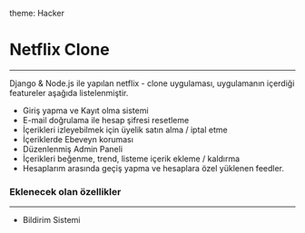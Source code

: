 theme: Hacker

<h1>Netflix Clone</h1>
<hr>

<p>Django & Node.js ile yapılan netflix - clone uygulaması, uygulamanın içerdiği featureler aşağıda listelenmiştir.</p>

<ul>

<li>Giriş yapma ve Kayıt olma sistemi</li>
    <li>E-mail doğrulama ile hesap şifresi resetleme</li>
    <li>İçerikleri izleyebilmek için üyelik satın alma / iptal etme</li>
    <li>İçeriklerde Ebeveyn koruması</li>
    <li>Düzenlenmiş Admin Paneli</li>
    <li>İçerikleri beğenme, trend, listeme içerik ekleme / kaldırma</li>
    <li>Hesaplarım arasında geçiş yapma ve hesaplara özel yüklenen feedler.</li>

</ul>


<h3>Eklenecek olan özellikler</h3>
<hr>

<ul>

<li>Bildirim Sistemi</li>

</ul>
